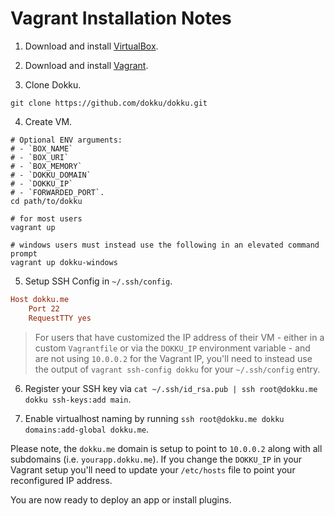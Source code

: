 # Vagrant Installation Notes

1. Download and install [VirtualBox](https://www.virtualbox.org/wiki/Downloads).

2. Download and install [Vagrant](http://www.vagrantup.com/downloads.html).

3. Clone Dokku.

```shell
git clone https://github.com/dokku/dokku.git
```

4. Create VM.

```shell
# Optional ENV arguments:
# - `BOX_NAME`
# - `BOX_URI`
# - `BOX_MEMORY`
# - `DOKKU_DOMAIN`
# - `DOKKU_IP`
# - `FORWARDED_PORT`.
cd path/to/dokku

# for most users
vagrant up

# windows users must instead use the following in an elevated command prompt
vagrant up dokku-windows
```

5. Setup SSH Config in `~/.ssh/config`.

```ini
Host dokku.me
    Port 22
    RequestTTY yes
```

> For users that have customized the IP address of their VM - either in a custom `Vagrantfile` or via the `DOKKU_IP` environment variable - and are not using `10.0.0.2` for the Vagrant IP, you'll need to instead use the output of `vagrant ssh-config dokku` for your `~/.ssh/config` entry.

6. Register your SSH key via `cat ~/.ssh/id_rsa.pub | ssh root@dokku.me dokku ssh-keys:add main`.

7. Enable virtualhost naming by running `ssh root@dokku.me dokku domains:add-global dokku.me`.

Please note, the `dokku.me` domain is setup to point to `10.0.0.2` along with all subdomains (i.e. `yourapp.dokku.me`). If you change the `DOKKU_IP` in your Vagrant setup you'll need to update your `/etc/hosts` file to point your reconfigured IP address.

You are now ready to deploy an app or install plugins.
